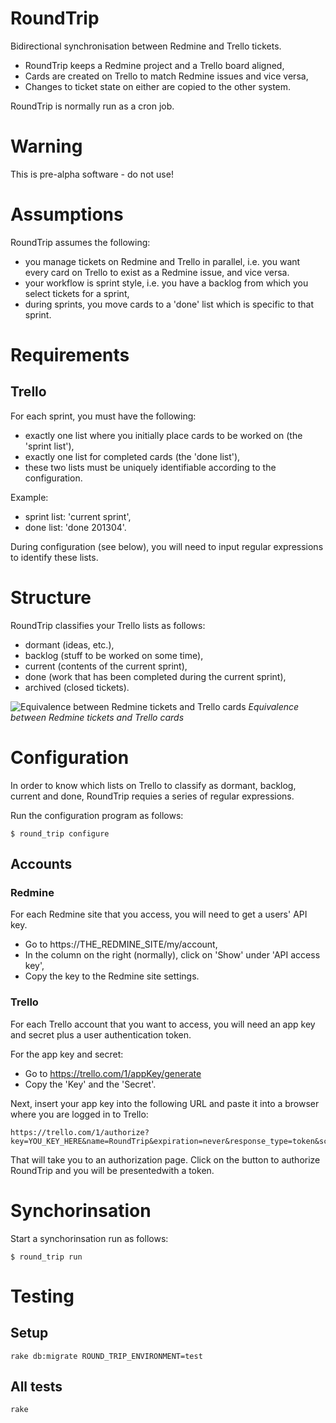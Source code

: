 RoundTrip
=========

Bidirectional synchronisation between Redmine and Trello tickets.

* RoundTrip keeps a Redmine project and a Trello board aligned,
* Cards are created on Trello to match Redmine issues and vice versa,
* Changes to ticket state on either are copied to the other system.

RoundTrip is normally run as a cron job.

# Warning

This is pre-alpha software - do not use!

Assumptions
===========

RoundTrip assumes the following:

* you manage tickets on Redmine and Trello in parallel, i.e. you want every card on
  Trello to exist as a Redmine issue, and vice versa.
* your workflow is sprint style, i.e. you have a backlog from which you select
  tickets for a sprint,
* during sprints, you move cards to a 'done' list which is specific to that sprint.

Requirements
============

## Trello

For each sprint, you must have the following:

* exactly one list where you initially place cards to be worked on (the 'sprint list'),
* exactly one list for completed cards (the 'done list'),
* these two lists must be uniquely identifiable according to the configuration.

Example:

* sprint list: 'current sprint',
* done list: 'done 201304'.

During configuration (see below), you will need to input regular expressions to
identify these lists.

Structure
=========

RoundTrip classifies your Trello lists as follows:

* dormant (ideas, etc.),
* backlog (stuff to be worked on some time),
* current (contents of the current sprint),
* done (work that has been completed during the current sprint),
* archived (closed tickets).

![Equivalence between Redmine tickets and Trello cards](https://raw.github.com/joeyates/round_trip/master/doc/redmine-trello%20state%20mapping.png)
_Equivalence between Redmine tickets and Trello cards_

Configuration
=============

In order to know which lists on Trello to classify as dormant, backlog, current and
done, RoundTrip requies a series of regular expressions.

Run the configuration program as follows:

```shell
$ round_trip configure
```

## Accounts

### Redmine

For each Redmine site that you access, you will need to get a users' API key.

* Go to https://THE_REDMINE_SITE/my/account,
* In the column on the right (normally), click on 'Show' under 'API access key',
* Copy the key to the Redmine site settings.

### Trello

For each Trello account that you want to access, you will need an app key and secret
plus a user authentication token.

For the app key and secret:

* Go to https://trello.com/1/appKey/generate
* Copy the 'Key' and the 'Secret'.

Next, insert your app key into the following URL and paste it into a browser where
you are logged in to Trello:

```
https://trello.com/1/authorize?key=YOU_KEY_HERE&name=RoundTrip&expiration=never&response_type=token&scope=read,write
```

That will take you to an authorization page. Click on the button to authorize RoundTrip
and you will be presentedwith a token.

Synchorinsation
===============

Start a synchorinsation run as follows:

```shell
$ round_trip run
```

Testing
=======

## Setup

```shell
rake db:migrate ROUND_TRIP_ENVIRONMENT=test
```

## All tests

```
rake
```

